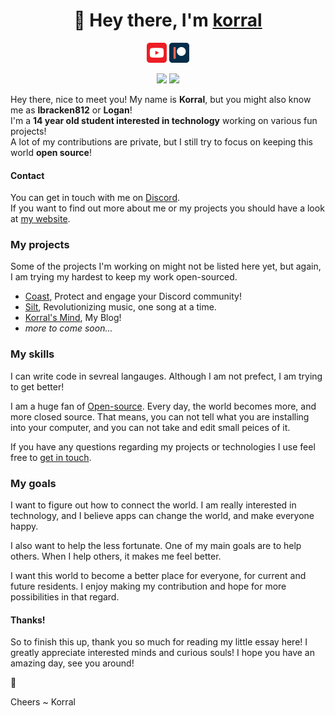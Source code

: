 <h1 align="center">👋 Hey there, I'm <a href="https://www.korral.me/" target="_blank">korral</a></h1>

<p align="center">
    <a href="https://www.korral.me/youtube"><img height="32" width="32" src="https://raw.githubusercontent.com/edent/SuperTinyIcons/master/images/svg/youtube.svg" /></a /></a>
    <a href="https://www.korral.me/patreon"><img height="32" width="32" src="https://raw.githubusercontent.com/edent/SuperTinyIcons/master/images/svg/patreon.svg" /></a>
</p>

<p align="center">
    <img src="https://visitor-badge.glitch.me/badge?page_id=lbracken812.lbracken812">
    <img src="https://api.netlify.com/api/v1/badges/d26f6a33-51b3-4a5f-ac08-5b7d7a183e9d/deploy-status">
</p>

Hey there, nice to meet you! My name is **Korral**, but you might also know me as **lbracken812** or **Logan**!<br>
I'm a **14 year old student interested in technology** working on various fun projects!<br>
A lot of my contributions are private, but I still try to focus on keeping this world **open source**!

#### Contact

You can get in touch with me on [Discord](https://www.korral.me/discord).<br>
If you want to find out more about me or my projects you should have a look at [my website](https://www.korral.me/).

### My projects

Some of the projects I'm working on might not be listed here yet, but again, I am trying my hardest to keep my work open-sourced.

- [Coast](https://www.costbot.xyz/), Protect and engage your Discord community!
- [Silt](https://silt.one/), Revolutionizing music, one song at a time.
- [Korral's Mind](https://korral.blog), My Blog!
- _more to come soon..._

### My skills

I can write code in sevreal langauges. Although I am not prefect, I am trying to get better!
</p>

I am a huge fan of [Open-source](https://en.wikipedia.org/wiki/Open-source_software). Every day, the world becomes more, and more closed source. That means, you can not tell what you are installing into your computer, and you can not take and edit small peices of it.

If you have any questions regarding my projects or technologies I use feel free to [get in touch](#contact).

### My goals

I want to figure out how to connect the world. I am really interested in technology, and I believe apps can change the world, and make everyone happy.

I also want to help the less fortunate. One of my main goals are to help others. When I help others, it makes me feel better.

I want this world to become a better place for everyone, for current and future residents. I enjoy making my contribution and hope for more possibilities in that regard.

#### Thanks!

So to finish this up, thank you so much for reading my little essay here! I greatly appreciate interested minds and curious souls! I hope you have an amazing day, see you around!

🎉

Cheers ~ Korral

